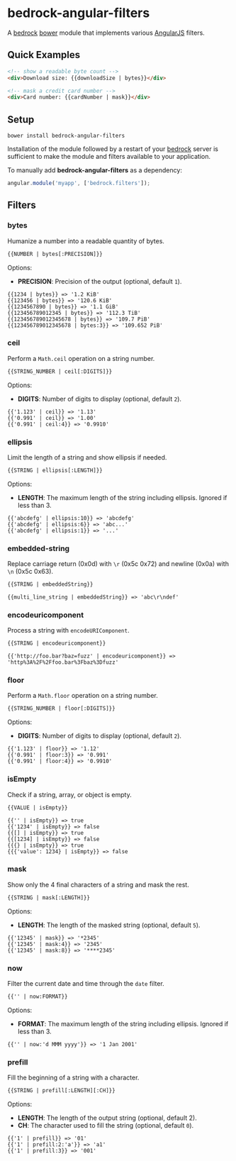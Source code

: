 # bedrock-angular-filters

A [bedrock][] [bower][] module that implements various [AngularJS][] filters.

## Quick Examples

```html
<!-- show a readable byte count -->
<div>Download size: {{downloadSize | bytes}}</div>

<!-- mask a credit card number -->
<div>Card number: {{cardNumber | mask}}</div>
```

## Setup

```
bower install bedrock-angular-filters
```

Installation of the module followed by a restart of your [bedrock][] server
is sufficient to make the module and filters available to your application.

To manually add **bedrock-angular-filters** as a dependency:

```js
angular.module('myapp', ['bedrock.filters']);
```

## Filters

### bytes

Humanize a number into a readable quantity of bytes.

```html
{{NUMBER | bytes[:PRECISION]}}
```

Options:
- **PRECISION**: Precision of the output (optional, default `1`).

```
{{1234 | bytes}} => '1.2 KiB'
{{123456 | bytes}} => '120.6 KiB'
{{1234567890 | bytes}} => '1.1 GiB'
{{123456789012345 | bytes}} => '112.3 TiB'
{{123456789012345678 | bytes}} => '109.7 PiB'
{{123456789012345678 | bytes:3}} => '109.652 PiB'
```

### ceil

Perform a `Math.ceil` operation on a string number.

```html
{{STRING_NUMBER | ceil[:DIGITS]}}
```

Options:
- **DIGITS**: Number of digits to display (optional, default `2`).

```
{{'1.123' | ceil}} => '1.13'
{{'0.991' | ceil}} => '1.00'
{{'0.991' | ceil:4}} => '0.9910'
```

### ellipsis

Limit the length of a string and show ellipsis if needed.

```html
{{STRING | ellipsis[:LENGTH]}}
```

Options:
- **LENGTH**: The maximum length of the string including ellipsis.  Ignored if
  less than 3.

```
{{'abcdefg' | ellipsis:10}} => 'abcdefg'
{{'abcdefg' | ellipsis:6}} => 'abc...'
{{'abcdefg' | ellipsis:1}} => '...'
```

### embedded-string

Replace carriage return (0x0d) with `\r` (0x5c 0x72) and newline (0x0a) with
`\n` (0x5c 0x63).

```html
{{STRING | embeddedString}}
```

```
{{multi_line_string | embeddedString}} => 'abc\r\ndef'
```

### encodeuricomponent

Process a string with `encodeURIComponent`.

```html
{{STRING | encodeuricomponent}}
```

```
{{'http://foo.bar?baz=fuzz' | encodeuricomponent}} => 'http%3A%2F%2Ffoo.bar%3Fbaz%3Dfuzz'
```

### floor

Perform a `Math.floor` operation on a string number.

```html
{{STRING_NUMBER | floor[:DIGITS]}}
```

Options:
- **DIGITS**: Number of digits to display (optional, default `2`).

```
{{'1.123' | floor}} => '1.12'
{{'0.991' | floor:3}} => '0.991'
{{'0.991' | floor:4}} => '0.9910'
```

### isEmpty

Check if a string, array, or object is empty.

```html
{{VALUE | isEmpty}}
```

```
{{'' | isEmpty}} => true
{{'1234' | isEmpty}} => false
{{[] | isEmpty}} => true
{{[1234] | isEmpty}} => false
{{{} | isEmpty}} => true
{{{'value': 1234} | isEmpty}} => false
```

### mask

Show only the 4 final characters of a string and mask the rest.

```html
{{STRING | mask[:LENGTH]}}
```

Options:
- **LENGTH**: The length of the masked string (optional, default `5`).

```
{{'12345' | mask}} => '*2345'
{{'12345' | mask:4}} => '2345'
{{'12345' | mask:8}} => '****2345'
```

### now

Filter the current date and time through the `date` filter.

```html
{{'' | now:FORMAT}}
```

Options:
- **FORMAT**: The maximum length of the string including ellipsis.  Ignored if
  less than 3.

```
{{'' | now:'d MMM yyyy'}} => '1 Jan 2001'
```

### prefill

Fill the beginning of a string with a character.

```html
{{STRING | prefill[:LENGTH][:CH]}}
```

Options:
- **LENGTH**: The length of the output string (optional, default 2).
- **CH**: The character used to fill the string (optional, default `0`).

```
{{'1' | prefill}} => '01'
{{'1' | prefill:2:'a'}} => 'a1'
{{'1' | prefill:3}} => '001'
```

[AngularJS]: https://angularjs.org/
[bedrock]: https://github.com/digitalbazaar/bedrock
[bower]: http://bower.io/
